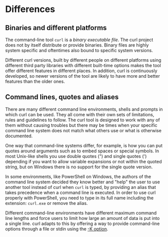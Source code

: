 # Differences

## Binaries and different platforms

The command-line tool `curl` is a *binary executable file*. The curl project
does not by itself distribute or provide binaries. Binary files are highly
system specific and oftentimes also bound to specific system versions.

Different curl versions, built by different people on different platforms
using different third party libraries with different built-time options makes
the tool offer different features in different places. In addition, curl is
continuously developed, so newer versions of the tool are likely to have more
and better features than the older ones.

## Command lines, quotes and aliases

There are many different command line environments, shells and prompts in
which curl can be used. They all come with their own sets of limitations,
rules and guidelines to follow. The curl tool is designed to work with any of
them without causing troubles but there may be times when your specific
command line system does not match what others use or what is otherwise
documented.

One way that command-line systems differ, for example, is how you can put
quotes around arguments such as to embed spaces or special symbols. In
most Unix-like shells you use double quotes (") and single quotes (')
depending if you want to allow variable expansions or not within the quoted
string, but on Windows there is no support for the single quote version.

In some environments, like PowerShell on Windows, the authors of the command
line system decided they know better and "help" the user to use another tool
instead of curl when `curl` is typed, by providing an alias that takes
precedence when a command line is executed. In order to use curl properly with
PowerShell, you need to type in its full name including the extension:
`curl.exe` or remove the alias.

Different command-line environments have different maximum command line lengths
and force users to limit how large an amount of data is put into a single line.
curl adapts to this by offering a way to provide
command-line options through a file or stdin using the [-K option](configfile.md).

